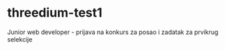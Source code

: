# threedium-test1
Junior web developer - prijava na konkurs za posao i zadatak za prvikrug selekcije
